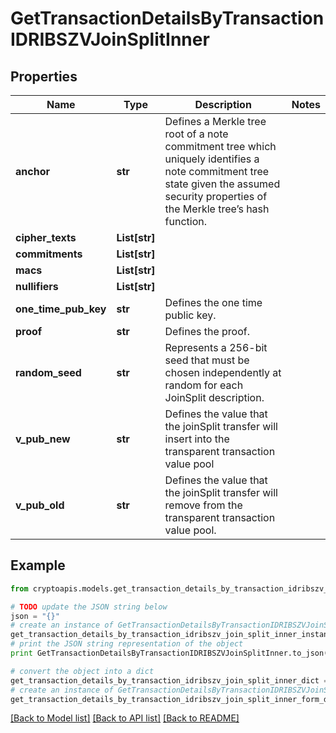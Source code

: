 # GetTransactionDetailsByTransactionIDRIBSZVJoinSplitInner


## Properties
Name | Type | Description | Notes
------------ | ------------- | ------------- | -------------
**anchor** | **str** | Defines a Merkle tree root of a note commitment tree which uniquely identifies a note commitment tree state given the assumed security properties of the Merkle tree’s  hash function. | 
**cipher_texts** | **List[str]** |  | 
**commitments** | **List[str]** |  | 
**macs** | **List[str]** |  | 
**nullifiers** | **List[str]** |  | 
**one_time_pub_key** | **str** | Defines the one time public key. | 
**proof** | **str** | Defines the proof. | 
**random_seed** | **str** | Represents a 256-bit seed that must be chosen independently at random for each JoinSplit description. | 
**v_pub_new** | **str** | Defines the value that the joinSplit transfer will insert into the transparent transaction value pool | 
**v_pub_old** | **str** | Defines the value that the joinSplit transfer will remove from the transparent transaction value pool. | 

## Example

```python
from cryptoapis.models.get_transaction_details_by_transaction_idribszv_join_split_inner import GetTransactionDetailsByTransactionIDRIBSZVJoinSplitInner

# TODO update the JSON string below
json = "{}"
# create an instance of GetTransactionDetailsByTransactionIDRIBSZVJoinSplitInner from a JSON string
get_transaction_details_by_transaction_idribszv_join_split_inner_instance = GetTransactionDetailsByTransactionIDRIBSZVJoinSplitInner.from_json(json)
# print the JSON string representation of the object
print GetTransactionDetailsByTransactionIDRIBSZVJoinSplitInner.to_json()

# convert the object into a dict
get_transaction_details_by_transaction_idribszv_join_split_inner_dict = get_transaction_details_by_transaction_idribszv_join_split_inner_instance.to_dict()
# create an instance of GetTransactionDetailsByTransactionIDRIBSZVJoinSplitInner from a dict
get_transaction_details_by_transaction_idribszv_join_split_inner_form_dict = get_transaction_details_by_transaction_idribszv_join_split_inner.from_dict(get_transaction_details_by_transaction_idribszv_join_split_inner_dict)
```
[[Back to Model list]](../README.md#documentation-for-models) [[Back to API list]](../README.md#documentation-for-api-endpoints) [[Back to README]](../README.md)


